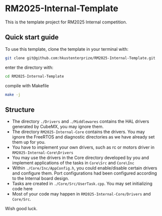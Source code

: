 # RM2025-Internal-Template
This is the template project for RM2025 Internal competition.

## Quick start guide

To use this template, clone the template in your terminal with:

``` bash
git clone git@github.com:hkustenterprize/RM2025-Internal-Template.git
```

enter the directory with:

``` bash
cd RM2025-Internal-Template
```

compile with Makefile

``` bash
make -j
```

## Structure
- The directory `./Drivers` and `./Middlewares` contains the HAL drivers generated by CubeMX, you may ignore them.
- The directory `RM2025-Internal-Core` contains the drivers. You may ignore the FreeRTOS and diagnostic directories as we have already set them up for you.
- You have to implement your own drivers, such as rc or motors driver in `RM2025-Internal-Core\Drivers`
- You may use the drivers in the Core directory developed by you and implement applications of the tasks in `Core\Src` and `Core\Inc`
- Within `./Core/Inc/AppConfig.h`, you could enable/disable certain drivers and configure them. Port configurations had been configured according to the Internal board design.
- Tasks are created in `./Core/Src/UserTask.cpp`. You may set initializing code here
- Most of your code may happen in `RM2025-Internal-Core/Drivers` and `Core/Src`.

Wish good luck.
